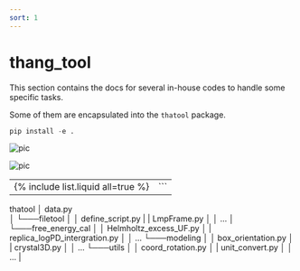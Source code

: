 ```yaml
---
sort: 1
---
```


# thang_tool

This section contains the docs for several in-house codes to handle some specific tasks.

Some of them are encapsulated into the `thatool` package.

```python
pip install -e .
```

![pic](https://upload.wikimedia.org/wikipedia/commons/thumb/8/85/Euler2a.gif/255px-Euler2a.gif)
<!-- ![pic](https://icme.hpc.msstate.edu/mediawiki/images/e/e7/4kovito.gif) -->
![pic](figure/hBN_PMMA.gif)



| | |
|-|-|
{% include list.liquid all=true %} |  ```
thatool
    │   data.py  
    │
    └───filetool
    │   │   define_script.py
    |   |   LmpFrame.py
    │   │   ...
    │   
    └───free_energy_cal
    │   │   Helmholtz_excess_UF.py
    │   |   replica_logPD_intergration.py
    │   │   ...
    └───modeling
    │   │   box_orientation.py
    │   |   crystal3D.py
    │   │   ...
    └───utils
    │   │   coord_rotation.py
    │   |   unit_convert.py
    │   │   ...
    |   
```
